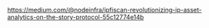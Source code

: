 https://medium.com/@nodeinfra/ipfiscan-revolutionizing-ip-asset-analytics-on-the-story-protocol-55c12774e14b